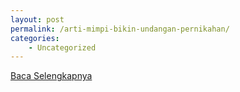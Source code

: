 ```yaml
---
layout: post
permalink: /arti-mimpi-bikin-undangan-pernikahan/
categories:
    - Uncategorized
---
```


[Baca Selengkapnya](/01)